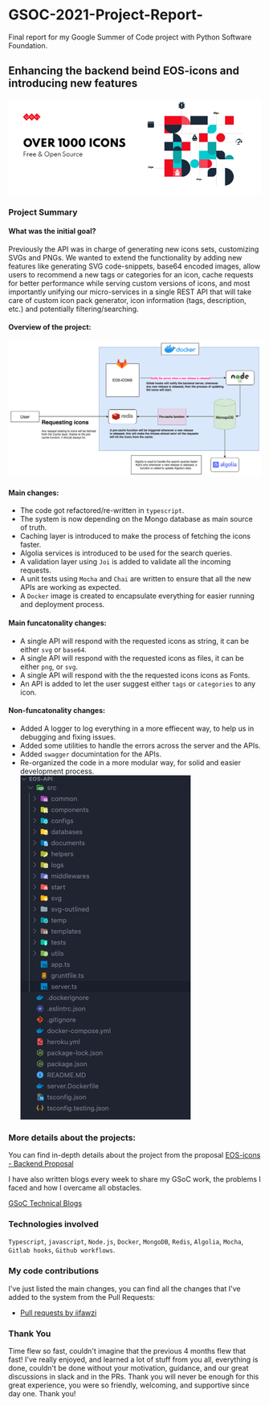# GSOC-2021-Project-Report-
Final report for my Google Summer of Code project with Python Software Foundation.

## Enhancing the backend beind EOS-icons and introducing new features

![](./assets/eos-icons.jpeg)

### Project Summary

#### What was the initial goal?

Previously the API was in charge of generating new icons sets, customizing SVGs and PNGs.
We wanted to extend the functionality by adding new features like generating SVG code-snippets, base64 encoded images, allow users to recommend a new tags or categories for an icon, cache requests for better performance while serving custom versions of icons, and most importantly unifying our micro-services in a single REST API that will take care of custom icon pack generator, icon information (tags, description, etc.) and potentially filtering/searching.

#### Overview of the project: 

![](./assets/overview.png)

#### Main changes: 

- The code got refactored/re-written in `typescript`.
- The system is now depending on the Mongo database as main source of truth. 
- Caching layer is introduced to make the process of fetching the icons faster.
- Algolia services is introduced to be used for the search queries. 
- A validation layer using `Joi` is added to validate all the incoming requests. 
- A unit tests using `Mocha` and `Chai` are written to ensure that all the new APIs are working as expected. 
- A `Docker` image is created to encapsulate everything for easier running and deployment process. 

#### Main funcatonality changes: 

- A single API will respond with the requested icons as string, it can be either `svg` or `base64`. 
- A single API will respond with the requested icons as files, it can be either `png`, or `svg`. 
- A single API will respond with the the requested icons icons as Fonts.
- An API is added to let the user suggest either `tags` or `categories` to any icon. 

#### Non-funcatonality changes: 

- Added A logger to log everything in a more effiecent way, to help us in debugging and fixing issues.
- Added some utilities to handle the errors across the server and the APIs. 
- Added `swagger` documintation for the APIs.
- Re-organized the code in a more modular way, for solid and easier development process. 
![](./assets/file-structure.png)

### More details about the projects: 

You can find in-depth details about the project from the proposal
[EOS-icons - Backend Proposal](https://blogs.python-gsoc.org/media/proposals/EOS_-_Fawzi_Abdulfattah_-_eos-icons_api.pdf)

I have also written blogs every week to share my GSoC work, the problems I faced and how I overcame all obstacles.

[GSoC Technical Blogs](https://blogs.python-gsoc.org/en/iifawzi_s-blog/) 

### Technologies involved

  `Typescript`, `javascript`, `Node.js`, `Docker`, `MongoDB`, `Redis`, `Algolia`, `Mocha`, `Gitlab hooks`, `Github workflows`.
  
### My code contributions
  I've just listed the main changes, you can find all the changes that I've added to the system from the Pull Requests: 
- [Pull requests by iifawzi](https://github.com/EOS-uiux-Solutions/eos-icons-api/pulls/iifawzi)


### Thank You

Time flew so fast, couldn't imagine that the previous 4 months flew that fast! I've really enjoyed, and learned a lot of stuff from you all, everything is done, couldn't be done without your motivation, guidance, and our great discussions in slack and in the PRs. Thank you will never be enough for this great experience, you were so friendly, welcoming, and supportive since day one. Thank you! 
